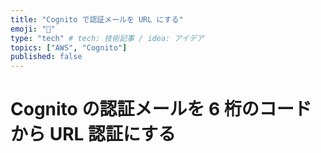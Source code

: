 ```yaml
---
title: "Cognito で認証メールを URL にする"
emoji: "🦁"
type: "tech" # tech: 技術記事 / idea: アイデア
topics: ["AWS", "Cognito"]
published: false
---
```


# Cognito の認証メールを 6 桁のコードから URL 認証にする
